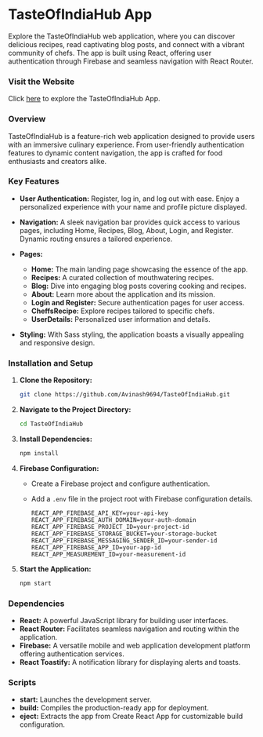 # TasteOfIndiaHub App

Explore the TasteOfIndiaHub web application, where you can discover delicious recipes, read captivating blog posts, and connect with a vibrant community of chefs. The app is built using React, offering user authentication through Firebase and seamless navigation with React Router.

### Visit the Website

Click [here](https://taste-of-india-a9031.web.app/) to explore the TasteOfIndiaHub App.

### Overview

TasteOfIndiaHub is a feature-rich web application designed to provide users with an immersive culinary experience. From user-friendly authentication features to dynamic content navigation, the app is crafted for food enthusiasts and creators alike.

### Key Features

- **User Authentication:** Register, log in, and log out with ease. Enjoy a personalized experience with your name and profile picture displayed.

- **Navigation:** A sleek navigation bar provides quick access to various pages, including Home, Recipes, Blog, About, Login, and Register. Dynamic routing ensures a tailored experience.

- **Pages:**

  - **Home:** The main landing page showcasing the essence of the app.
  - **Recipes:** A curated collection of mouthwatering recipes.
  - **Blog:** Dive into engaging blog posts covering cooking and recipes.
  - **About:** Learn more about the application and its mission.
  - **Login and Register:** Secure authentication pages for user access.
  - **CheffsRecipe:** Explore recipes tailored to specific chefs.
  - **UserDetails:** Personalized user information and details.

- **Styling:** With Sass styling, the application boasts a visually appealing and responsive design.

### Installation and Setup

1. **Clone the Repository:**

   ```bash
   git clone https://github.com/Avinash9694/TasteOfIndiaHub.git
   ```

2. **Navigate to the Project Directory:**

   ```bash
   cd TasteOfIndiaHub
   ```

3. **Install Dependencies:**

   ```bash
   npm install
   ```

4. **Firebase Configuration:**

   - Create a Firebase project and configure authentication.
   - Add a `.env` file in the project root with Firebase configuration details.

     ```
     REACT_APP_FIREBASE_API_KEY=your-api-key
     REACT_APP_FIREBASE_AUTH_DOMAIN=your-auth-domain
     REACT_APP_FIREBASE_PROJECT_ID=your-project-id
     REACT_APP_FIREBASE_STORAGE_BUCKET=your-storage-bucket
     REACT_APP_FIREBASE_MESSAGING_SENDER_ID=your-sender-id
     REACT_APP_FIREBASE_APP_ID=your-app-id
     REACT_APP_MEASUREMENT_ID=your-measurement-id
     ```

5. **Start the Application:**
   ```bash
   npm start
   ```

### Dependencies

- **React:** A powerful JavaScript library for building user interfaces.
- **React Router:** Facilitates seamless navigation and routing within the application.
- **Firebase:** A versatile mobile and web application development platform offering authentication services.
- **React Toastify:** A notification library for displaying alerts and toasts.

### Scripts

- **start:** Launches the development server.
- **build:** Compiles the production-ready app for deployment.
- **eject:** Extracts the app from Create React App for customizable build configuration.

